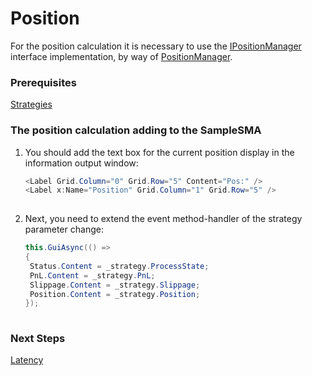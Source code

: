 # Position

For the position calculation it is necessary to use the [IPositionManager](xref:StockSharp.Algo.Positions.IPositionManager) interface implementation, by way of [PositionManager](xref:StockSharp.Algo.Positions.PositionManager).

### Prerequisites

[Strategies](Strategy.md)

### The position calculation adding to the SampleSMA

1. You should add the text box for the current position display in the information output window:

   ```cs
   <Label Grid.Column="0" Grid.Row="5" Content="Pos:" />
   <Label x:Name="Position" Grid.Column="1" Grid.Row="5" />
   						
   ```
2. Next, you need to extend the event method\-handler of the strategy parameter change:

   ```cs
   this.GuiAsync(() =>
   {
   	Status.Content = _strategy.ProcessState;
   	PnL.Content = _strategy.PnL;
   	Slippage.Content = _strategy.Slippage;
   	Position.Content = _strategy.Position;
   });
   						
   ```

### Next Steps

[Latency](Latency.md)
